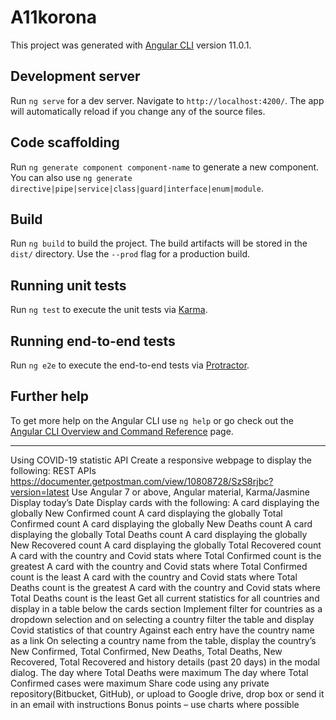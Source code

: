 # A11korona

This project was generated with [Angular CLI](https://github.com/angular/angular-cli) version 11.0.1.

## Development server

Run `ng serve` for a dev server. Navigate to `http://localhost:4200/`. The app will automatically reload if you change any of the source files.

## Code scaffolding

Run `ng generate component component-name` to generate a new component. You can also use `ng generate directive|pipe|service|class|guard|interface|enum|module`.

## Build

Run `ng build` to build the project. The build artifacts will be stored in the `dist/` directory. Use the `--prod` flag for a production build.

## Running unit tests

Run `ng test` to execute the unit tests via [Karma](https://karma-runner.github.io).

## Running end-to-end tests

Run `ng e2e` to execute the end-to-end tests via [Protractor](http://www.protractortest.org/).

## Further help

To get more help on the Angular CLI use `ng help` or go check out the [Angular CLI Overview and Command Reference](https://angular.io/cli) page.

-----------------------------------------------------------------------------------
Using COVID-19 statistic API
Create a responsive webpage to display the following:
REST APIs https://documenter.getpostman.com/view/10808728/SzS8rjbc?version=latest
Use Angular 7 or above, Angular material, Karma/Jasmine
Display today’s Date
Display cards with the following:
A card displaying the globally New Confirmed count
A card displaying the globally Total Confirmed count
A card displaying the globally New Deaths count
A card displaying the globally Total Deaths count
A card displaying the globally New Recovered count
A card displaying the globally Total Recovered count
A card with the country and Covid stats where Total Confirmed count is the greatest
A card with the country and Covid stats where Total Confirmed count is the least
A card with the country and Covid stats where Total Deaths count is the greatest
A card with the country and Covid stats where Total Deaths count is the least
Get all current statistics for all countries and display in a table below the cards section
Implement filter for countries as a dropdown selection and on selecting a country filter the table and display Covid statistics of that country
Against each entry have the country name as a link
On selecting a country name from the table, display the country’s New Confirmed, Total Confirmed, New Deaths, Total Deaths, New Recovered, Total Recovered and history details (past 20 days) in the modal dialog. 
The day where Total Deaths were maximum
The day where Total Confirmed cases were maximum
Share code using any private repository(Bitbucket, GitHub), or upload to Google drive, drop box or send it in an email with instructions
Bonus points – use charts where possible
